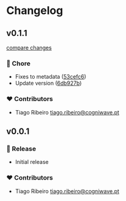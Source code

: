# Changelog

## v0.1.1

[compare changes](https://github.com/cogniwave/gh-sync/compare/v0.0.9...v0.1.1)

### 🏡 Chore

- Fixes to metadata ([53cefc6](https://github.com/cogniwave/gh-sync/commit/53cefc6))
- Update version ([6db927b](https://github.com/cogniwave/gh-sync/commit/6db927b))

### ❤️ Contributors

- Tiago Ribeiro <tiago.ribeiro@cogniwave.pt>

## v0.0.1


### 🚀 Release


- Initial release

### ❤️ Contributors

- Tiago Ribeiro <tiago.ribeiro@cogniwave.pt>

